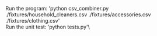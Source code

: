 Run the program: 'python csv_combiner.py ./fixtures/household_cleaners.csv ./fixtures/accessories.csv ./fixtures/clothing.csv'\
Run the unit test: 'python tests.py'\
